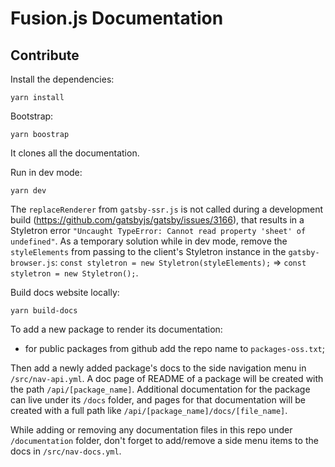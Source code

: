 # Fusion.js Documentation

## Contribute

Install the dependencies:

`yarn install`

Bootstrap:

`yarn boostrap`

It clones all the documentation.

Run in dev mode:

`yarn dev`

The `replaceRenderer` from `gatsby-ssr.js` is not called during a development build (https://github.com/gatsbyjs/gatsby/issues/3166), that results in a Styletron error `"Uncaught TypeError: Cannot read property 'sheet' of undefined"`.
As a temporary solution while in dev mode, remove the `styleElements` from passing to the client's Styletron instance in the `gatsby-browser.js`:
`const styletron = new Styletron(styleElements);` => `const styletron = new Styletron();`.

Build docs website locally:

`yarn build-docs`

To add a new package to render its documentation:
- for public packages from github add the repo name to `packages-oss.txt`;

Then add a newly added package's docs to the side navigation menu in `/src/nav-api.yml`.
A doc page of README of a package will be created with the path `/api/[package_name]`. Additional documentation for the package can live under its `/docs` folder, and pages for that documentation will be created with a full path like `/api/[package_name]/docs/[file_name]`.

While adding or removing any documentation files in this repo under `/documentation` folder, don't forget to add/remove a side menu items to the docs in `/src/nav-docs.yml`.
